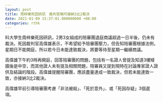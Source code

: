 ```yaml
---
layout: post
title: 周梓樂死因研訊　裁判官稱可接納3比2裁決
date: 2021-01-09 15:37:01.000000000 +08:00
categories: rthk
---
```


科大學生周梓樂死因研訊，2男3女組成的陪審團退庭商議超過一日半後，仍未有裁決。死因裁判官高偉雄表示，不希望給予陪審團壓力，但告知陪審團根據法例，星期日不能開庭，所以若今日未能達致裁決，將要等待至星期一繼續商議。

高偉雄下午約3時再開庭，回答陪審團的問題，包括有一名證人曾提及知道3樓矮牆後是中空，而其他證人未有提及相關問題，陪審員又提到現時在討論專家證人證供及結論的階段。高偉雄提醒陪審團，應該盡量達成一致裁決，但若未能達致一致，亦接納3比2裁決。

高偉雄早前引導陪審團考慮「非法被殺」、「死於意外」、或「死因存疑」3個選項。
